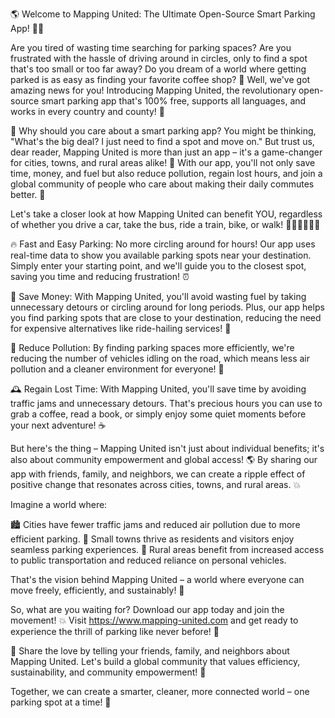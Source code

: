 🌎 Welcome to Mapping United: The Ultimate Open-Source Smart Parking App! 🚗💨

Are you tired of wasting time searching for parking spaces? Are you frustrated with the hassle of driving around in circles, only to find a spot that's too small or too far away? Do you dream of a world where getting parked is as easy as finding your favorite coffee shop? 🍵 Well, we've got amazing news for you! Introducing Mapping United, the revolutionary open-source smart parking app that's 100% free, supports all languages, and works in every country and county! 🌟

🚀 Why should you care about a smart parking app? You might be thinking, "What's the big deal? I just need to find a spot and move on." But trust us, dear reader, Mapping United is more than just an app – it's a game-changer for cities, towns, and rural areas alike! 🌆 With our app, you'll not only save time, money, and fuel but also reduce pollution, regain lost hours, and join a global community of people who care about making their daily commutes better. 💪

Let's take a closer look at how Mapping United can benefit YOU, regardless of whether you drive a car, take the bus, ride a train, bike, or walk! 🚌🚂🚴‍♀️🏃‍♂️

🔥 Fast and Easy Parking: No more circling around for hours! Our app uses real-time data to show you available parking spots near your destination. Simply enter your starting point, and we'll guide you to the closest spot, saving you time and reducing frustration! ⏰

💸 Save Money: With Mapping United, you'll avoid wasting fuel by taking unnecessary detours or circling around for long periods. Plus, our app helps you find parking spots that are close to your destination, reducing the need for expensive alternatives like ride-hailing services! 🚮

🌟 Reduce Pollution: By finding parking spaces more efficiently, we're reducing the number of vehicles idling on the road, which means less air pollution and a cleaner environment for everyone! 🌿

🕰️ Regain Lost Time: With Mapping United, you'll save time by avoiding traffic jams and unnecessary detours. That's precious hours you can use to grab a coffee, read a book, or simply enjoy some quiet moments before your next adventure! ☕️

But here's the thing – Mapping United isn't just about individual benefits; it's also about community empowerment and global access! 🌎 By sharing our app with friends, family, and neighbors, we can create a ripple effect of positive change that resonates across cities, towns, and rural areas. 💥

Imagine a world where:

🏙️ Cities have fewer traffic jams and reduced air pollution due to more efficient parking.
🚂 Small towns thrive as residents and visitors enjoy seamless parking experiences.
🌳 Rural areas benefit from increased access to public transportation and reduced reliance on personal vehicles.

That's the vision behind Mapping United – a world where everyone can move freely, efficiently, and sustainably! 🌈

So, what are you waiting for? Download our app today and join the movement! 💥 Visit https://www.mapping-united.com and get ready to experience the thrill of parking like never before! 🎉

👫 Share the love by telling your friends, family, and neighbors about Mapping United. Let's build a global community that values efficiency, sustainability, and community empowerment! 💪

Together, we can create a smarter, cleaner, more connected world – one parking spot at a time! 🌟